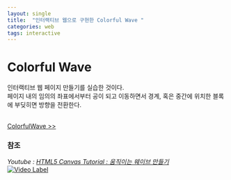 ```yaml
---
layout: single
title:  "인터랙티브 웹으로 구현한 Colorful Wave "
categories: web
tags: interactive
---
```


# Colorful Wave

인터랙티브 웹 페이지 만들기를 실습한 것이다.
<br>페이지 내의 임의의 좌표에서부터 공이 되고 이동하면서 경계, 혹은 중간에 위치한 블록에 부딪히면 방향을 전환한다.

<br>[ColorfulWave >>](https://devgyu97.github.io/ColorfulWave/)

### 참조
<i>Youtube : [HTML5 Canvas Tutorial : 움직이는 웨이브 만들기](https://www.youtube.com/watch?v=LLfhY4eVwDY)</i>
<br>[![Video Label](https://i.ytimg.com/vi/LLfhY4eVwDY/0.jpg)](https://www.youtube.com/watch?v=LLfhY4eVwDY)